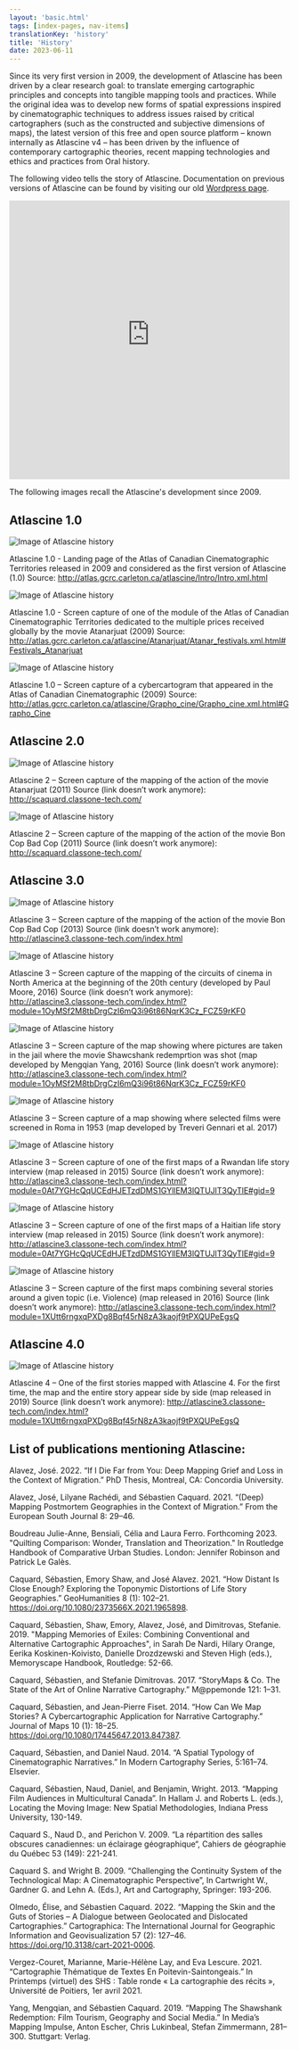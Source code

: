```yaml
---
layout: 'basic.html'
tags: [index-pages, nav-items]
translationKey: 'history'
title: 'History'
date: 2023-06-11
---
```

Since its very first version in 2009, the development of Atlascine has been driven by a clear research goal: to translate emerging cartographic principles and concepts into tangible mapping tools and practices. While the original idea was to develop new forms of spatial expressions inspired by cinematographic techniques to address issues raised by critical cartographers (such as the constructed and subjective dimensions of maps), the latest version of this free and open source platform – known internally as Atlascine v4 – has been driven by the influence of contemporary cartographic theories, recent mapping technologies and ethics and practices from Oral history.

The following video tells the story of Atlascine. Documentation on previous versions of Atlascine can be found by visiting our old [Wordpress page](https://atlascineproject.wordpress.com/).

<div class="video" style="height:500px">
<iframe src="https://liveconcordia.sharepoint.com/teams/COHDSALLLABWEEKLYMEETING/_layouts/15/embed.aspx?UniqueId=12dee274-fcb4-44e1-9523-eddf511d60a7&embed=%7B%22ust%22%3Atrue%2C%22hv%22%3A%22CopyEmbedCode%22%7D&referrer=StreamWebApp&referrerScenario=EmbedDialog.Create" width="100%" height="100%" frameborder="0" scrolling="no" allowfullscreen title="Life_Story_of_Atlascine.mp4"></iframe>
</div>

The following images recall the Atlascine's development since 2009.

## Atlascine 1.0

<img src="/imgs/history2.png" alt="Image of Atlascine history" />

Atlascine 1.0 - Landing page of the Atlas of Canadian Cinematographic Territories released in 2009 and considered as the first version of Atlascine (1.0)
Source: http://atlas.gcrc.carleton.ca/atlascine/Intro/Intro.xml.html


<img src="/imgs/history3.png" alt="Image of Atlascine history" />

Atlascine 1.0 - Screen capture of one of the module of the Atlas of Canadian Cinematographic Territories dedicated to the multiple prices received globally by the movie Atanarjuat (2009)
Source: http://atlas.gcrc.carleton.ca/atlascine/Atanarjuat/Atanar_festivals.xml.html#Festivals_Atanarjuat 

<img src="/imgs/history4.png" alt="Image of Atlascine history" />

Atlascine 1.0 – Screen capture of a cybercartogram that appeared in the Atlas of Canadian Cinematographic (2009) 
Source: http://atlas.gcrc.carleton.ca/atlascine/Grapho_cine/Grapho_cine.xml.html#Grapho_Cine

## Atlascine 2.0

<img src="/imgs/history5.png" alt="Image of Atlascine history" />

Atlascine 2 – Screen capture of the mapping of the action of the movie Atanarjuat (2011)
Source (link doesn’t work anymore): http://scaquard.classone-tech.com/ 

<img src="/imgs/history6.png" alt="Image of Atlascine history" />

Atlascine 2 – Screen capture of the mapping of the action of the movie Bon Cop Bad Cop (2011)
Source (link doesn’t work anymore): http://scaquard.classone-tech.com/ 

## Atlascine 3.0

<img src="/imgs/history7.png" alt="Image of Atlascine history" />

Atlascine 3 – Screen capture of the mapping of the action of the movie Bon Cop Bad Cop (2013)
Source (link doesn’t work anymore): http://atlascine3.classone-tech.com/index.html 

<img src="/imgs/history8.png" alt="Image of Atlascine history" />

Atlascine 3 – Screen capture of the mapping of the circuits of cinema in North America at the beginning of the 20th century (developed by Paul Moore, 2016)
Source (link doesn’t work anymore): http://atlascine3.classone-tech.com/index.html?module=1OyMSf2M8tbDrgCzI6mQ3i96t86NqrK3Cz_FCZ59rKF0

<img src="/imgs/history9.png" alt="Image of Atlascine history" />

Atlascine 3 – Screen capture of the map showing where pictures are taken in the jail where the movie Shawcshank redemprtion was shot (map developed by Mengqian Yang, 2016)
Source (link doesn’t work anymore): http://atlascine3.classone-tech.com/index.html?module=1OyMSf2M8tbDrgCzI6mQ3i96t86NqrK3Cz_FCZ59rKF0

<img src="/imgs/history10.png" alt="Image of Atlascine history" />

Atlascine 3 – Screen capture of a map showing where selected films were screened in Roma in 1953 (map developed by Treveri Gennari et al. 2017)

<img src="/imgs/history11.png" alt="Image of Atlascine history" />

Atlascine 3 – Screen capture of one of the first maps of a Rwandan life story interview (map released in 2015)
Source (link doesn’t work anymore): http://atlascine3.classone-tech.com/index.html?module=0At7YGHcQqUCEdHJETzdDMS1GYllEM3lQTUJlT3QyTlE#gid=9

<img src="/imgs/history12.png" alt="Image of Atlascine history" />

Atlascine 3 – Screen capture of one of the first maps of a Haitian life story interview (map released in 2015)
Source (link doesn’t work anymore): http://atlascine3.classone-tech.com/index.html?module=0At7YGHcQqUCEdHJETzdDMS1GYllEM3lQTUJlT3QyTlE#gid=9

<img src="/imgs/history13.png" alt="Image of Atlascine history" />

Atlascine 3 – Screen capture of the first maps combining several stories around a given topic (i.e. Violence) (map released in 2016)
Source (link doesn’t work anymore): http://atlascine3.classone-tech.com/index.html?module=1XUtt6rngxqPXDg8Bqf45rN8zA3kaojf9tPXQUPeEgsQ 

## Atlascine 4.0

<img src="/imgs/history14.jpg" alt="Image of Atlascine history" />

Atlascine 4 – One of the first stories mapped with Atlascine 4. For the first time, the map and the entire story appear side by side (map released in 2019)
Source (link doesn’t work anymore): http://atlascine3.classone-tech.com/index.html?module=1XUtt6rngxqPXDg8Bqf45rN8zA3kaojf9tPXQUPeEgsQ 


## List of publications mentioning Atlascine:

Alavez, José. 2022. “If I Die Far from You: Deep Mapping Grief and Loss in the Context of Migration.” PhD Thesis, Montreal, CA: Concordia University. 

Alavez, José, Lilyane Rachédi, and Sébastien Caquard. 2021. “(Deep) Mapping Postmortem Geographies in the Context of Migration.” From the European South Journal 8: 29–46. 

Boudreau Julie-Anne, Bensiali, Célia and Laura Ferro. Forthcoming 2023. "Quilting Comparison: Wonder, Translation and Theorization." In Routledge Handbook of Comparative Urban Studies. London: Jennifer Robinson and Patrick Le Galès. 

Caquard, Sébastien, Emory Shaw, and José Alavez. 2021. “How Distant Is Close Enough? Exploring the Toponymic Distortions of Life Story Geographies.” GeoHumanities 8 (1): 102–21. https://doi.org/10.1080/2373566X.2021.1965898. 

Caquard, Sébastien, Shaw, Emory, Alavez, José, and Dimitrovas, Stefanie. 2019. "Mapping Memories of Exiles: Combining Conventional and Alternative Cartographic Approaches", in Sarah De Nardi, Hilary Orange, Eerika Koskinen-Koivisto, Danielle Drozdzewski and Steven High (eds.), Memoryscape Handbook, Routledge: 52-66. 

Caquard, Sébastien, and Stefanie Dimitrovas. 2017. “StoryMaps & Co. The State of the Art of Online Narrative Cartography.” M@ppemonde 121: 1–31. 

Caquard, Sébastien, and Jean-Pierre Fiset. 2014. “How Can We Map Stories? A Cybercartographic Application for Narrative Cartography.” Journal of Maps 10 (1): 18–25. https://doi.org/10.1080/17445647.2013.847387. 

Caquard, Sébastien, and Daniel Naud. 2014. “A Spatial Typology of Cinematographic Narratives.” In Modern Cartography Series, 5:161–74. Elsevier. 

Caquard, Sébastien, Naud, Daniel, and Benjamin, Wright. 2013. “Mapping Film Audiences in Multicultural Canada”. In Hallam J. and Roberts L. (eds.), Locating the Moving Image: New Spatial Methodologies, Indiana Press University, 130-149. 

Caquard S., Naud D., and Perichon V. 2009. “La répartition des salles obscures canadiennes: un éclairage géographique“, Cahiers de géographie du Québec 53 (149): 221-241. 

Caquard S. and Wright B. 2009. “Challenging the Continuity System of the Technological Map: A Cinematographic Perspective”, In Cartwright W., Gardner G. and Lehn A. (Eds.), Art and Cartography, Springer: 193-206. 

Olmedo, Élise, and Sébastien Caquard. 2022. “Mapping the Skin and the Guts of Stories – A Dialogue between Geolocated and Dislocated Cartographies.” Cartographica: The International Journal for Geographic Information and Geovisualization 57 (2): 127–46. https://doi.org/10.3138/cart-2021-0006. 

Vergez-Couret, Marianne, Marie-Hélène Lay, and Eva Lescure. 2021. “Cartographie Thématique de Textes En Poitevin-Saintongeais.” In Printemps (virtuel) des SHS : Table ronde « La cartographie des récits », Université de Poitiers, 1er avril 2021. 

Yang, Mengqian, and Sébastien Caquard. 2019. “Mapping The Shawshank Redemption: Film Tourism, Geography and Social Media.” In Media’s Mapping Impulse, Anton Escher, Chris Lukinbeal, Stefan Zimmermann, 281–300. Stuttgart: Verlag. 